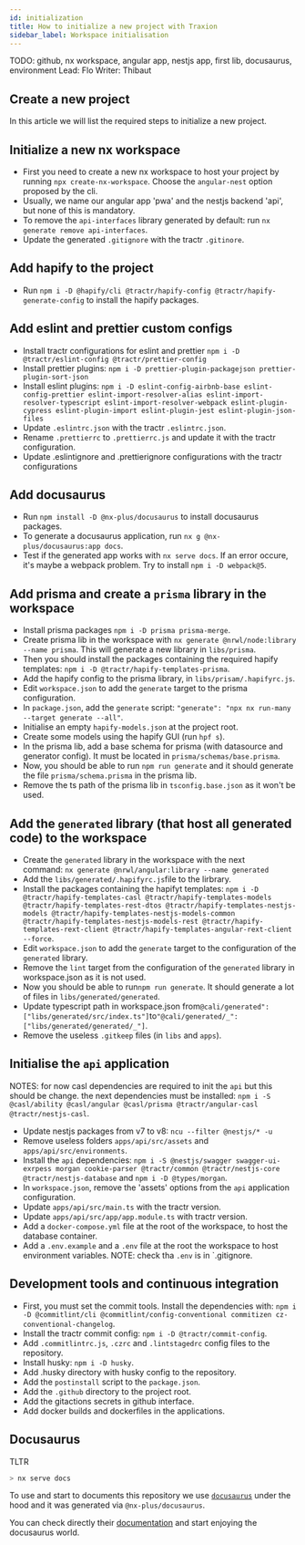 ```yaml
---
id: initialization
title: How to initialize a new project with Traxion
sidebar_label: Workspace initialisation
---
```


TODO: github, nx workspace, angular app, nestjs app, first lib, docusaurus, environment
Lead: Flo
Writer: Thibaut

## Create a new project

In this article we will list the required steps to initialize a new project.

## Initialize a new nx workspace

- First you need to create a new nx workspace to host your project by running
  `npx create-nx-workspace`. Choose the `angular-nest` option proposed by the
  cli.
- Usually, we name our angular app 'pwa' and the nestjs backend 'api', but none
  of this is mandatory.
- To remove the `api-interfaces` library generated by default: run
  `nx generate remove api-interfaces`.
- Update the generated `.gitignore` with the tractr `.gitinore`.

## Add hapify to the project

- Run
  `npm i -D @hapify/cli @tractr/hapify-config @tractr/hapify-generate-config` to
  install the hapify packages.

## Add eslint and prettier custom configs

- Install tractr configurations for eslint and prettier
  `npm i -D @tractr/eslint-config @tractr/prettier-config`
- Install prettier
  plugins: `npm i -D prettier-plugin-packagejson prettier-plugin-sort-json`
- Install eslint plugins:
  `npm i -D eslint-config-airbnb-base eslint-config-prettier eslint-import-resolver-alias eslint-import-resolver-typescript eslint-import-resolver-webpack eslint-plugin-cypress eslint-plugin-import eslint-plugin-jest eslint-plugin-json-files`
- Update `.eslintrc.json` with the tractr `.eslintrc.json`.
- Rename `.prettierrc` to `.prettierrc.js` and update it with the tractr
  configuration.
- Update .eslintignore and .prettierignore configurations with the tractr
  configurations

## Add docusaurus

- Run `npm install -D @nx-plus/docusaurus` to install docusaurus packages.
- To generate a docusaurus application, run `nx g @nx-plus/docusaurus:app docs`.
- Test if the generated app works with `nx serve docs`. If an error occure, it's
  maybe a webpack problem. Try to install `npm i -D webpack@5`.

## Add prisma and create a `prisma` library in the workspace

- Install prisma packages `npm i -D prisma prisma-merge`.
- Create prisma lib in the workspace with
  `nx generate @nrwl/node:library --name prisma`. This will generate a new
  library in `libs/prisma`.
- Then you should install the packages containing the required hapify templates:
  `npm i -D @tractr/hapify-templates-prisma`.
- Add the hapify config to the prisma library, in `libs/prisam/.hapifyrc.js`.
- Edit `workspace.json` to add the `generate` target to the prisma
  configuration.
- In `package.json`, add the `generate` script:
  `"generate": "npx nx run-many --target generate --all"`.
- Initialise an empty `hapify-models.json` at the project root.
- Create some models using the hapify GUI (run `hpf s`).
- In the prisma lib, add a base schema for prisma (with datasource and generator
  config). It must be located in `prisma/schemas/base.prisma`.
- Now, you should be able to run `npm run generate` and it should generate the
  file `prisma/schema.prisma` in the prisma lib.
- Remove the ts path of the prisma lib in `tsconfig.base.json` as it won't be
  used.

## Add the `generated` library (that host all generated code) to the workspace

- Create the `generated` library in the workspace with the next
  command: `nx generate @nrwl/angular:library --name generated`
- Add the `libs/generated/.hapifyrc.js`file to the lirbrary.
- Install the packages containing the hapifyt templates:
  `npm i -D @tractr/hapify-templates-casl @tractr/hapify-templates-models @tractr/hapify-templates-rest-dtos @tractr/hapify-templates-nestjs-models @tractr/hapify-templates-nestjs-models-common @tractr/hapify-templates-nestjs-models-rest @tractr/hapify-templates-rext-client @tractr/hapify-templates-angular-rext-client --force`.
- Edit `workspace.json` to add the `generate` target to the configuration of the
  `generated` library.
- Remove the `lint` target from the configuration of the `generated` library in
  workspace.json as it is not used.
- Now you should be able to run`npm run generate`. It should generate a lot of
  files in `libs/generated/generated`.
- Update typescript path in workspace.json
  from`@cali/generated": ["libs/generated/src/index.ts"]`to`"@cali/generated/_": ["libs/generated/generated/_"]`.
- Remove the useless `.gitkeep` files (in `libs` and `apps`).

## Initialise the `api` application

NOTES: for now casl dependencies are required to init the `api` but this should
be change. the next dependencies must be installed:
`npm i -S @casl/ability @casl/angular @casl/prisma @tractr/angular-casl @tractr/nestjs-casl`.

- Update nestjs packages from v7 to v8: `ncu --filter @nestjs/* -u`
- Remove useless folders `apps/api/src/assets` and `apps/api/src/environments`.
- Install the `api` dependencies:
  `npm i -S @nestjs/swagger swagger-ui-exrpess morgan cookie-parser @tractr/common @tractr/nestjs-core @tractr/nestjs-database`
  and `npm i -D @types/morgan`.
- In `workspace.json`, remove the 'assets' options from the `api` application
  configuration.
- Update `apps/api/src/main.ts` with the tractr version.
- Update `apps/api/src/app/app.module.ts` with tractr version.
- Add a `docker-compose.yml` file at the root of the workspace, to host the
  database container.
- Add a `.env.example` and a `.env` file at the root the workspace to host
  environment variables. NOTE: check tha `.env` is in `.gitignore.

## Development tools and continuous integration

- First, you must set the commit tools. Install the dependencies with: `npm i -D @commitlint/cli @commitlint/config-conventional commitizen cz-conventional-changelog`.
- Install the tractr commit config: `npm i -D @tractr/commit-config`.
- Add `.commitlintrc.js`, `.czrc` and `.lintstagedrc` config files to the repository.
- Install husky: `npm i -D husky`.
- Add .husky directory with husky config to the repository.
- Add the `postinstall` script to the `package.json`.
- Add the `.github` directory to the project root.
- Add the gitactions secrets in github interface.
- Add docker builds and dockerfiles in the applications.

## Docusaurus

TLTR

```bash
> nx serve docs
```

To use and start to documents this repository we use [`docusaurus`](https://docusaurus.io/) under the hood
and it was generated via `@nx-plus/docusaurus`.

You can check directly their [documentation](https://github.com/ZachJW34/nx-plus/tree/master/libs/docusaurus) and start enjoying the docusaurus world.

